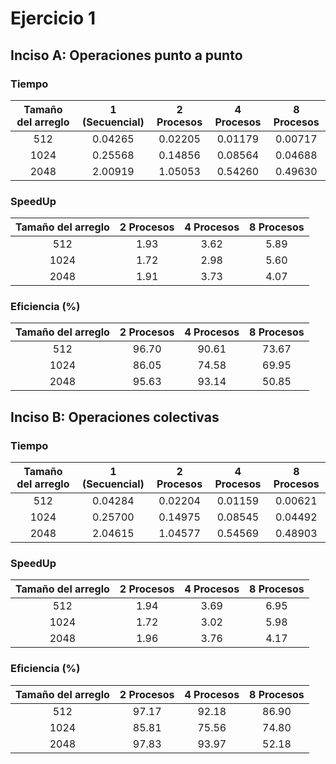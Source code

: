 # Ejercicio 1

## Inciso A: Operaciones punto a punto

### Tiempo

| Tamaño del arreglo | 1 (Secuencial) | 2 Procesos | 4 Procesos | 8 Procesos |
| :----------------: | :------------: | :--------: | :--------: | :--------: |
|        512         |    0.04265     |  0.02205   |  0.01179   |  0.00717   |
|        1024        |    0.25568     |  0.14856   |  0.08564   |  0.04688   |
|        2048        |    2.00919     |  1.05053   |  0.54260   |  0.49630   |

### SpeedUp

| Tamaño del arreglo | 2 Procesos | 4 Procesos | 8 Procesos |
| :----------------: | :--------: | :--------: | :--------: |
|        512         |    1.93    |    3.62    |    5.89    |
|        1024        |    1.72    |    2.98    |    5.60    |
|        2048        |    1.91    |    3.73    |    4.07    |

### Eficiencia (%)

| Tamaño del arreglo | 2 Procesos | 4 Procesos | 8 Procesos |
| :----------------: | :--------: | :--------: | :--------: |
|        512         |   96.70    |   90.61    |   73.67    |
|        1024        |   86.05    |   74.58    |   69.95    |
|        2048        |   95.63    |   93.14    |   50.85    |

## Inciso B: Operaciones colectivas

### Tiempo

| Tamaño del arreglo | 1 (Secuencial) | 2 Procesos | 4 Procesos | 8 Procesos |
| :----------------: | :------------: | :--------: | :--------: | :--------: |
|        512         |    0.04284     |  0.02204   |  0.01159   |  0.00621   |
|        1024        |    0.25700     |  0.14975   |  0.08545   |  0.04492   |
|        2048        |    2.04615     |  1.04577   |  0.54569   |  0.48903   |

### SpeedUp

| Tamaño del arreglo | 2 Procesos | 4 Procesos | 8 Procesos |
| :----------------: | :--------: | :--------: | :--------: |
|        512         |    1.94    |    3.69    |    6.95    |
|        1024        |    1.72    |    3.02    |    5.98    |
|        2048        |    1.96    |    3.76    |    4.17    |

### Eficiencia (%)

| Tamaño del arreglo | 2 Procesos | 4 Procesos | 8 Procesos |
| :----------------: | :--------: | :--------: | :--------: |
|        512         |   97.17    |   92.18    |   86.90    |
|        1024        |   85.81    |   75.56    |   74.80    |
|        2048        |   97.83    |   93.97    |   52.18    |

